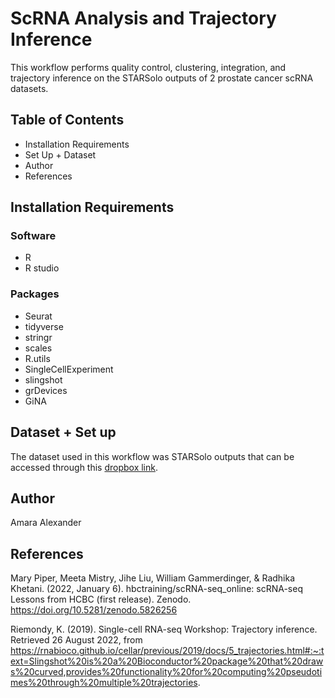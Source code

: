 # ScRNA Analysis and Trajectory Inference
This workflow performs quality control, clustering, integration, and trajectory inference on the STARSolo outputs of 2 prostate cancer scRNA datasets. 

## Table of Contents 
* Installation Requirements 
* Set Up + Dataset 
* Author
* References 

## Installation Requirements
### Software 
* R 
* R studio

### Packages 
* Seurat 
* tidyverse
* stringr
* scales
* R.utils 
* SingleCellExperiment 
* slingshot 
* grDevices 
* GiNA

## Dataset + Set up
The dataset used in this workflow was STARSolo outputs that can be accessed through this [dropbox link](https://www.dropbox.com/scl/fo/0cvy5v1e30srupklrswni/h?dl=0&rlkey=7hzcn0846qdj5avzstp5zgo0j).

## Author 
Amara Alexander

## References 
Mary Piper, Meeta Mistry, Jihe Liu, William Gammerdinger, & Radhika Khetani. (2022, January 6). hbctraining/scRNA-seq_online: scRNA-seq Lessons from HCBC (first release). Zenodo. https://doi.org/10.5281/zenodo.5826256

Riemondy, K. (2019). Single-cell RNA-seq Workshop: Trajectory inference. Retrieved 26 August 2022, from https://rnabioco.github.io/cellar/previous/2019/docs/5_trajectories.html#:~:text=Slingshot%20is%20a%20Bioconductor%20package%20that%20draws%20curved,provides%20functionality%20for%20computing%20pseudotimes%20through%20multiple%20trajectories.
